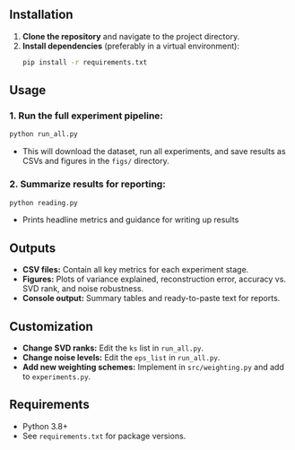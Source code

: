 
## Installation

1. **Clone the repository** and navigate to the project directory.
2. **Install dependencies** (preferably in a virtual environment):
   ```bash
   pip install -r requirements.txt
   ```

## Usage

### 1. Run the full experiment pipeline:
```bash
python run_all.py
```
- This will download the dataset, run all experiments, and save results as CSVs and figures in the `figs/` directory.

### 2. Summarize results for reporting:
```bash
python reading.py
```
- Prints headline metrics and guidance for writing up results 

## Outputs

- **CSV files:** Contain all key metrics for each experiment stage.
- **Figures:** Plots of variance explained, reconstruction error, accuracy vs. SVD rank, and noise robustness.
- **Console output:** Summary tables and ready-to-paste text for reports.

## Customization

- **Change SVD ranks:** Edit the `ks` list in `run_all.py`.
- **Change noise levels:** Edit the `eps_list` in `run_all.py`.
- **Add new weighting schemes:** Implement in `src/weighting.py` and add to `experiments.py`.

## Requirements

- Python 3.8+
- See `requirements.txt` for package versions.

